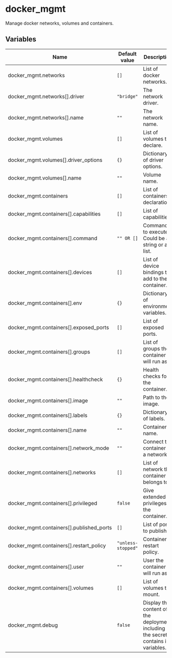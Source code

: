 
# docker_mgmt

Manage docker networks, volumes and containers.

## Variables

Name | Default value | Description
-- | -- | --
docker_mgmt.networks | `[]` | List of docker networks.
docker_mgmt.networks[].driver | `"bridge"` | The network driver.
docker_mgmt.networks[].name | `""` | The network name.
docker_mgmt.volumes | `[]` | List of volumes to declare.
docker_mgmt.volumes[].driver_options | `{}` | Dictionary of driver options.
docker_mgmt.volumes[].name | `""` | Volume name.
docker_mgmt.containers | `[]` | List of containers declaration.
docker_mgmt.containers[].capabilities | `[]` | List of capabilities.
docker_mgmt.containers[].command | `"" OR []` | Command to execute. Could be a string or a list.
docker_mgmt.containers[].devices | `[]` | List of device bindings to add to the container.
docker_mgmt.containers[].env | `{}` | Dictionary of environment variables.
docker_mgmt.containers[].exposed_ports | `[]` | List of exposed ports.
docker_mgmt.containers[].groups | `[]` | List of groups the container will run as.
docker_mgmt.containers[].healthcheck | `{}` | Health checks for the container.
docker_mgmt.containers[].image | `""` | Path to the image.
docker_mgmt.containers[].labels | `{}` | Dictionary of labels.
docker_mgmt.containers[].name | `""` | Container name.
docker_mgmt.containers[].network_mode | `""` | Connect the container to a network.
docker_mgmt.containers[].networks | `[]` | List of network the container belongs to.
docker_mgmt.containers[].privileged | `false` | Give extended privileges to the container.
docker_mgmt.containers[].published_ports | `[]` | List of ports to publish.
docker_mgmt.containers[].restart_policy | `"unless-stopped"` | Container restart policy.
docker_mgmt.containers[].user | `""` | User the container will run as.
docker_mgmt.containers[].volumes | `[]` | List of volumes to mount.
docker_mgmt.debug | `false` | Display the content of the deployment including the secrets contains in variables.
